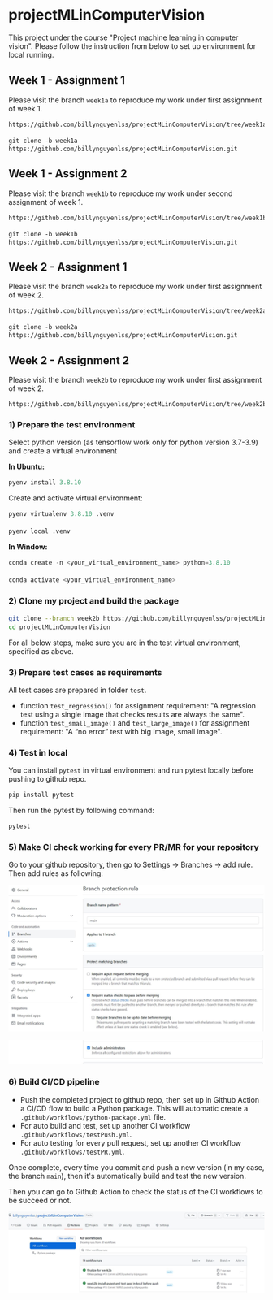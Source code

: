 # projectMLinComputerVision

This project under the course "Project machine learning in computer vision".
Please follow the instruction from below to set up environment for local running.

## Week 1 - Assignment 1

Please visit the branch `week1a` to reproduce my work under first assignment of week 1.

```
https://github.com/billynguyenlss/projectMLinComputerVision/tree/week1a

git clone -b week1a https://github.com/billynguyenlss/projectMLinComputerVision.git
```

## Week 1 - Assignment 2

Please visit the branch `week1b` to reproduce my work under second assignment of week 1.

```
https://github.com/billynguyenlss/projectMLinComputerVision/tree/week1b

git clone -b week1b https://github.com/billynguyenlss/projectMLinComputerVision.git
```

## Week 2 - Assignment 1

Please visit the branch `week2a` to reproduce my work under first assignment of week 2.

```
https://github.com/billynguyenlss/projectMLinComputerVision/tree/week2a

git clone -b week2a https://github.com/billynguyenlss/projectMLinComputerVision.git
```

## Week 2 - Assignment 2

Please visit the branch `week2b` to reproduce my work under first assignment of week 2.

```
https://github.com/billynguyenlss/projectMLinComputerVision/tree/week2b
```

### 1) Prepare the test environment

Select python version (as tensorflow work only for python version 3.7-3.9) and create a virtual environment

**In Ubuntu:**

```python
pyenv install 3.8.10
```

Create and activate virtual environment:

```python
pyenv virtualenv 3.8.10 .venv

pyenv local .venv
```

**In Window:**

```python
conda create -n <your_virtual_environment_name> python=3.8.10

conda activate <your_virtual_environment_name>
```

### 2) Clone my project and build the package

```bash
git clone --branch week2b https://github.com/billynguyenlss/projectMLinComputerVision.git
cd projectMLinComputerVision
```

For all below steps, make sure you are in the test virtual environment, specified as above.

### 3) Prepare test cases as requirements

All test cases are prepared in folder `test`.

* function `test_regression()` for assignment requirement: "A regression test using a single image that checks results are always the same".
* function `test_small_image()` and `test_large_image()` for assignment requirement: "A “no error” test with big image, small image".

### 4) Test in local

You can install `pytest` in virtual environment and run pytest locally before pushing to github repo.

```python
pip install pytest
```
Then run the pytest by following command:

```python
pytest
```

### 5) Make CI check working for every PR/MR for your repository

Go to your github repository, then go to Settings -> Branches -> add rule.
Then add rules as following:

![Set up CI workflow for Pull Request](img/week2b-002.JPG)

![Set up CI workflow for Pull Request](img/week2b-003.JPG)

### 6) Build CI/CD pipeline

* Push the completed project to github repo, then set up in Github Action a CI/CD flow to build a Python package. This will automatic create a `.github/workflows/python-package.yml` file.
* For auto build and test, set up another CI workflow `.github/workflows/testPush.yml`.
* For auto testing for every pull request, set up another CI workflow `.github/workflows/testPR.yml`.


Once complete, every time you commit and push a new version (in my case, the branch `main`), then it's automatically build and test the new version.

Then you can go to Github Action to check the status of the CI workflows to be succeed or not.

![Completed CI/CD workflow](img/week2b-001.JPG)
